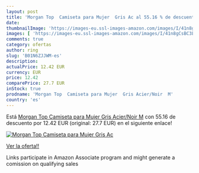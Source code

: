 ```yaml
---
layout: post
title: 'Morgan Top  Camiseta para Mujer  Gris Ac al 55.16 % de descuento'
date: 
thumbnailImage: 'https://images-eu.ssl-images-amazon.com/images/I/41n8gCsBC3L._SL200_.jpg'
images: [ 'https://images-eu.ssl-images-amazon.com/images/I/41n8gCsBC3L._SL200_.jpg' ]
comments: true
category: ofertas
author: ring
slug: 'B01N6ZJJWM-es'
description:
actualPrice: 12.42 EUR
currency: EUR
price: 12.42
comparePrice: 27.7 EUR
inStock: true
prodname: 'Morgan Top  Camiseta para Mujer  Gris Acier/Noir  M'
country: 'es'
---
```


Está [Morgan Top  Camiseta para Mujer  Gris Acier/Noir  M](https://www.amazon.es/dp/B01N6ZJJWM/?tag=tolees-21) con 55.16 de descuento por 12.42 EUR (original: 27.7 EUR) en el siguiente enlace!

[![Morgan Top  Camiseta para Mujer  Gris Ac](https://images-eu.ssl-images-amazon.com/images/I/41n8gCsBC3L._SL200_.jpg)](https://www.amazon.es/dp/B01N6ZJJWM/?tag=tolees-21)

[Ver la oferta!!](https://www.amazon.es/dp/B01N6ZJJWM/?tag=tolees-21)

Links participate in Amazon Associate program and might generate a comission on qualifying sales


